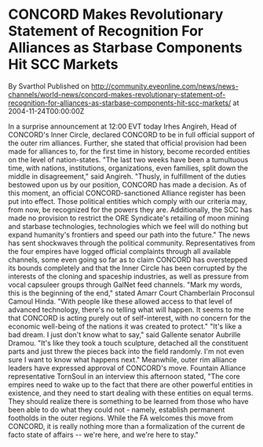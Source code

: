 # CONCORD Makes Revolutionary Statement of Recognition For Alliances as Starbase Components Hit SCC Markets
By Svarthol
Published on http://community.eveonline.com/news/news-channels/world-news/concord-makes-revolutionary-statement-of-recognition-for-alliances-as-starbase-components-hit-scc-markets/ at 2004-11-24T00:00:00Z

In a surprise announcement at 12:00 EVT today Irhes Angireh, Head of CONCORD's Inner Circle, declared CONCORD to be in full official support of the outer rim alliances. Further, she stated that official provision had been made for alliances to, for the first time in history, become recorded entities on the level of nation-states. "The last two weeks have been a tumultuous time, with nations, institutions, organizations, even families, split down the middle in disagreement," said Angireh. "Thusly, in fulfillment of the duties bestowed upon us by our position, CONCORD has made a decision. As of this moment, an official CONCORD-sanctioned Alliance register has been put into effect. Those political entities which comply with our criteria may, from now, be recognized for the powers they are. Additionally, the SCC has made no provision to restrict the ORE Syndicate's retailing of moon mining and starbase technologies, technologies which we feel will do nothing but expand humanity's frontiers and speed our path into the future." The news has sent shockwaves through the political community. Representatives from the four empires have logged official complaints through all available channels, some even going so far as to claim CONCORD has overstepped its bounds completely and that the Inner Circle has been corrupted by the interests of the cloning and spaceship industries, as well as pressure from vocal capsuleer groups through GalNet feed channels. "Mark my words, this is the beginning of the end," stated Amarr Court Chamberlain Proconsul Camoul Hinda. "With people like these allowed access to that level of advanced technology, there's no telling what will happen. It seems to me that CONCORD is acting purely out of self-interest, with no concern for the economic well-being of the nations it was created to protect." "It's like a bad dream. I just don't know what to say," said Gallente senator Aubrille Dramou. "It's like they took a touch sculpture, detached all the constituent parts and just threw the pieces back into the field randomly. I'm not even sure I want to know what happens next." Meanwhile, outer rim alliance leaders have expressed approval of CONCORD's move. Fountain Alliance representative TornSoul in an interview this afternoon stated, "The core empires need to wake up to the fact that there are other powerful entities in existence, and they need to start dealing with these entities on equal terms. They should realize there is something to be learned from those who have been able to do what they could not - namely, establish permanent footholds in the outer regions. While the FA welcomes this move from CONCORD, it is really nothing more than a formalization of the current de facto state of affairs -- we're here, and we're here to stay."

